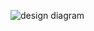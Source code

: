 
![design diagram](https://user-images.githubusercontent.com/94224310/142360808-3c61da35-587a-42e1-b229-4444ff37b760.PNG)
